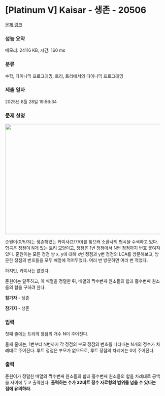 # [Platinum V] Kaisar - 생존 - 20506 

[문제 링크](https://www.acmicpc.net/problem/20506) 

### 성능 요약

메모리: 24116 KB, 시간: 160 ms

### 분류

수학, 다이나믹 프로그래밍, 트리, 트리에서의 다이나믹 프로그래밍

### 제출 일자

2025년 8월 28일 19:56:34

### 문제 설명

<p style="text-align: center;"><img alt="" src="https://upload.acmicpc.net/f87417b6-be3b-4490-b7fb-4e2d6968b47c/-/preview/" style="height: 358px; width: 800px;"></p>

<p>준원이(0/5/3)는 생존해있는 카이사(2/7/0)를 찾으러 소환사의 협곡을 수색하고 있다. 협곡은 정점이 N개 있는 트리 모양이고, 정점은 1번 정점에서 N번 정점까지 번호 붙여져 있다. 준원이는 모든 정점 쌍 x, y에 대해 x번 정점과 y번 정점의 LCA를 방문해보고, 방문한 정점의 번호들을 모두 배열에 적어두었다. 여러 번 방문하면 여러 번 적었다.</p>

<p>하지만, 카이사는 없었다.</p>

<p>준원이는 탈주하고, 이 배열을 정렬한 뒤, 배열의 짝수번째 원소들의 합과 홀수번째 원소들의 합을 구하려 한다.</p>

<p><strong>참가자</strong> - 생존</p>

<p><strong>참가자</strong> - 생존</p>

### 입력 

 <p>첫째 줄에는 트리의 정점의 개수 N이 주어진다.</p>

<p>둘째 줄에는, 1번부터 N번까지 각 정점의 부모 정점의 번호를 나타내는 N개의 정수가 차례대로 주어진다. 루트 정점은 부모가 없으므로, 루트 정점의 차례에는 0이 주어진다.</p>

### 출력 

 <p>준원이가 정렬한 배열의 짝수번째 원소들의 합과 홀수번째 원소들의 합을 차례대로 공백을 사이에 두고 출력한다. <strong>출력하는 수가 32비트 정수 자료형의 범위를 넘을 수 있다는 점에 유의하라.</strong></p>

